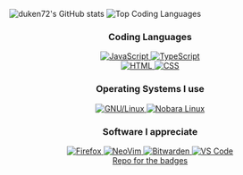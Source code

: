 ![duken72's GitHub stats](https://github-readme-stats.vercel.app/api?username=duken72&hide=stars,contribs&theme=onedark)
![Top Coding Languages](https://github-readme-stats.vercel.app/api/top-langs/?username=duken72&layout=compact&hide_progress=true)

<div align="center">
 <div>
  <h3>Coding Languages</h3>
  <a href="#">
   <img alt="JavaScript" src="https://img.shields.io/badge/javascript-%23323330.svg?style=for-the-badge&logo=javascript&logoColor=%23F7DF1E">
  </a>
  <a href="https://www.typescriptlang.org/">
   <img alt="TypeScript" src="https://img.shields.io/badge/typescript-%23007ACC.svg?style=for-the-badge&logo=typescript&logoColor=white">
  </a>
  <br>
  <a href="#">
   <img alt="HTML" src="https://img.shields.io/badge/html5-%23E34F26.svg?style=for-the-badge&logo=html5&logoColor=white">
  </a>
  <a href="#">
   <img alt="CSS" src="https://img.shields.io/badge/css3-%231572B6.svg?style=for-the-badge&logo=css3&logoColor=white">
  </a>
 </div>
 <div>
  <h3>Operating Systems I use</h3>
  <a href="https://kernel.org/">
   <img alt="GNU/Linux" src="https://img.shields.io/static/v1?style=for-the-badge&logo=linux&logoColor=black&color=fcc624&label&message=GNU%2FLinux">
  </a>
  <a href="https://nixos.org/guides/how-nix-works/">
   <img alt="Nobara Linux" src="https://img.shields.io/static/v1?style=for-the-badge&logo=NixOS&logoColor=white&color=25385f&label&message=NixOS">
  </a>
 </div>
 <div>
  <h3>Software I appreciate</h3>
  <a href="https://firefox.com/">
   <img alt="Firefox" src="https://img.shields.io/badge/Firefox-FF7139?style=for-the-badge&logo=Firefox-Browser&logoColor=white">
  </a>
  <a href="https://neovim.io/">
   <img alt="NeoVim" src="https://img.shields.io/badge/NeoVim-%2357A143.svg?&style=for-the-badge&logo=neovim&logoColor=white">
  </a>
  <a href="https://bitwarden.com/">
   <img alt="Bitwarden" src="https://img.shields.io/badge/bitwarden-%23175DDC.svg?style=for-the-badge&logo=bitwarden&logoColor=white">
  </a>
  <a href="https://code.visualstudio.com/">
   <img alt="VS Code" src="https://img.shields.io/static/v1?style=for-the-badge&logo=visual-studio-code&logoColor=white&color=0078d7&label=&message=VS%20Code">
  </a>
 </div>

 <div>
  <a href="https://github.com/Ileriayo/markdown-badges">Repo for the badges</a>
 </div>
 <br>

</div>
